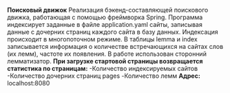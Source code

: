 **Поисковый движок**
Реализация бэкенд-составляющей поискового движка, работающая с помощью фреймворка Spring. 
Программа индексирует заданные в файле application.yaml сайты, записывая данные с дочерних страниц каждого сайта в базу данных. Индексация происходит в многопоточном режиме.
В таблицы lemma и index записывается информация о количестве встречающихся на сайтах слов (их лемм), частоте их появления. В работе использован сторонний лемматизатор.
**При загрузке стартовой страницы возвращается статистика по страницам:**
-Количество индексируемых сайтов
-Количество дочерних страниц pages
-Количество лемм
**Адрес:** localhost:8080
